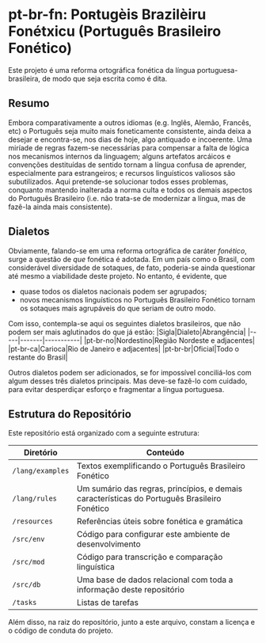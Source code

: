 # pt-br-fn: Poʀtugèis Brazilèiru Fonétxicu (Português Brasileiro Fonético)

Este projeto é uma reforma ortográfica fonética da língua portuguesa-brasileira, de modo que seja escrita como é dita.

## Resumo
Embora comparativamente a outros idiomas (e.g. Inglês, Alemão, Francês, etc) o Português seja muito mais foneticamente consistente, ainda deixa a desejar e encontra-se, nos dias de hoje, algo antiquado e incoerente. Uma miríade de regras fazem-se necessárias para compensar a falta de lógica nos mecanismos internos da linguagem; alguns artefatos arcáicos e convenções destituídas de sentido tornam a língua confusa de aprender, especialmente para estrangeiros; e recursos linguísticos valiosos são subutilizados. Aqui pretende-se solucionar todos esses problemas, conquanto mantendo inalterada a norma culta e todos os demais aspectos do Português Brasileiro (i.e. não trata-se de modernizar a língua, mas de fazê-la ainda mais consistente).

## Dialetos
Obviamente, falando-se em uma reforma ortográfica de caráter *fonético*, surge a questão de *que* fonética é adotada. Em um país como o Brasil, com considerável diversidade de sotaques, de fato, poderia-se ainda questionar até mesmo a viabilidade deste projeto. No entanto, é evidente, que
- quase todos os dialetos nacionais podem ser agrupados;
- novos mecanismos linguísticos no Português Brasileiro Fonético tornam os sotaques mais agrupáveis do que seriam de outro modo.

Com isso, contempla-se aqui os seguintes dialetos brasileiros, que não podem ser mais aglutinados do que já estão:
|Sigla|Dialeto|Abrangência|
|-----|-------|-----------|
|pt-br-no|Nordestino|Região Nordeste e adjacentes|
|pt-br-ca|Carioca|Rio de Janeiro e adjacentes|
|pt-br-br|Oficial|Todo o restante do Brasil|

Outros dialetos podem ser adicionados, se for impossível conciliá-los com algum desses três dialetos principais. Mas deve-se fazê-lo com cuidado, para evitar desperdiçar esforço e fragmentar a língua portuguesa. 

## Estrutura do Repositório
Este repositório está organizado com a seguinte estrutura:

|Diretório|Conteúdo|
|---------|--------|
|`/lang/examples`|Textos exemplificando o Português Brasileiro Fonético|
|`/lang/rules`|Um sumário das regras, princípios, e demais características do Português Brasileiro Fonético
|`/resources`|Referências úteis sobre fonética e gramática|
|`/src/env`|Código para configurar este ambiente de desenvolvimento|
|`/src/mod`|Código para transcrição e comparação linguística|
|`/src/db`|Uma base de dados relacional com toda a informação deste repositório|
|`/tasks`|Listas de tarefas|

Além disso, na raiz do repositório, junto a este arquivo, constam a licença e o código de conduta do projeto.